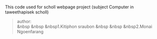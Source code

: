 This code used for scholl webpage project (subject Computer in taweethapisek scholl)  
>author:  
&nbsp &nbsp &nbsp1.Kitiphon sraubon
&nbsp &nbsp &nbsp2.Monai Ngoenfarang
